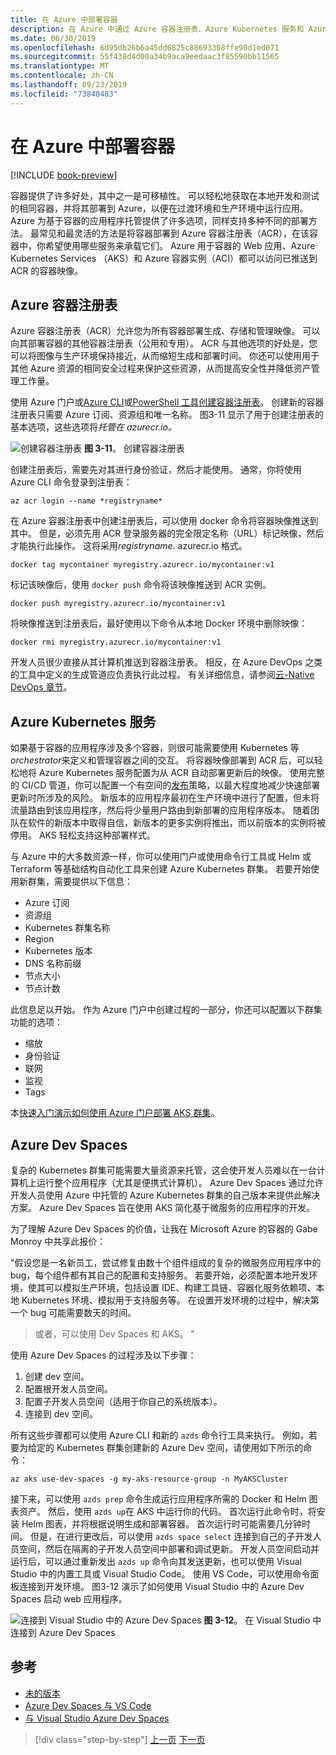 ```yaml
---
title: 在 Azure 中部署容器
description: 在 Azure 中通过 Azure 容器注册表、Azure Kubernetes 服务和 Azure Dev Spaces 部署容器。
ms.date: 06/30/2019
ms.openlocfilehash: 6d95db26b6a45dd6825c88693308ffe90d1ed071
ms.sourcegitcommit: 55f438d4d00a34b9aca9eedaac3f85590bb11565
ms.translationtype: MT
ms.contentlocale: zh-CN
ms.lasthandoff: 09/23/2019
ms.locfileid: "73840483"
---
```

# <a name="deploying-containers-in-azure"></a>在 Azure 中部署容器

[!INCLUDE [book-preview](../../../includes/book-preview.md)]

容器提供了许多好处，其中之一是可移植性。 可以轻松地获取在本地开发和测试的相同容器，并将其部署到 Azure，以便在过渡环境和生产环境中运行应用。 Azure 为基于容器的应用程序托管提供了许多选项，同样支持多种不同的部署方法。 最常见和最灵活的方法是将容器部署到 Azure 容器注册表（ACR），在该容器中，你希望使用哪些服务来承载它们。 Azure 用于容器的 Web 应用、Azure Kubernetes Services （AKS）和 Azure 容器实例（ACI）都可以访问已推送到 ACR 的容器映像。

## <a name="azure-container-registry"></a>Azure 容器注册表

Azure 容器注册表（ACR）允许您为所有容器部署生成、存储和管理映像。 可以向其部署容器的其他容器注册表（公用和专用）。 ACR 与其他选项的好处是，您可以将图像与生产环境保持接近，从而缩短生成和部署时间。 你还可以使用用于其他 Azure 资源的相同安全过程来保护这些资源，从而提高安全性并降低资产管理工作量。

使用 Azure 门户或[Azure CLI](https://docs.microsoft.com/azure/container-registry/container-registry-get-started-azure-cli)或[PowerShell 工具](https://docs.microsoft.com/azure/container-registry/container-registry-get-started-powershell)[创建容器注册表](https://docs.microsoft.com/azure/container-registry/container-registry-get-started-portal)。 创建新的容器注册表只需要 Azure 订阅、资源组和唯一名称。 图3-11 显示了用于创建注册表的基本选项，这些选项将*托管在 azurecr.io。*

![创建容器注册表](./media/create-container-registry.png)
**图 3-11**。 创建容器注册表

创建注册表后，需要先对其进行身份验证，然后才能使用。 通常，你将使用 Azure CLI 命令登录到注册表：

```azurecli
az acr login --name *registryname*
```

在 Azure 容器注册表中创建注册表后，可以使用 docker 命令将容器映像推送到其中。 但是，必须先用 ACR 登录服务器的完全限定名称（URL）标记映像，然后才能执行此操作。 这将采用*registryname*. azurecr.io 格式。

```console
docker tag mycontainer myregistry.azurecr.io/mycontainer:v1
```

标记该映像后，使用 `docker push` 命令将该映像推送到 ACR 实例。

```console
docker push myregistry.azurecr.io/mycontainer:v1
```

将映像推送到注册表后，最好使用以下命令从本地 Docker 环境中删除映像：

```console
docker rmi myregistry.azurecr.io/mycontainer:v1
```

开发人员很少直接从其计算机推送到容器注册表。 相反，在 Azure DevOps 之类的工具中定义的生成管道应负责执行此过程。 有关详细信息，请参阅[云-Native DevOps 章节](devops.md)。

## <a name="azure-kubernetes-service"></a>Azure Kubernetes 服务

如果基于容器的应用程序涉及多个容器，则很可能需要使用 Kubernetes 等*orchestrator*来定义和管理容器之间的交互。 将容器映像部署到 ACR 后，可以轻松地将 Azure Kubernetes 服务配置为从 ACR 自动部署更新后的映像。 使用完整的 CI/CD 管道，你可以配置一个有空间的[发布](https://martinfowler.com/bliki/CanaryRelease.html)策略，以最大程度地减少快速部署更新时所涉及的风险。 新版本的应用程序最初在生产环境中进行了配置，但未将流量路由到该应用程序，然后将少量用户路由到新部署的应用程序版本。 随着团队在软件的新版本中取得自信，新版本的更多实例将推出，而以前版本的实例将被停用。 AKS 轻松支持这种部署样式。

与 Azure 中的大多数资源一样，你可以使用门户或使用命令行工具或 Helm 或 Terraform 等基础结构自动化工具来创建 Azure Kubernetes 群集。 若要开始使用新群集，需要提供以下信息：

- Azure 订阅
- 资源组
- Kubernetes 群集名称
- Region
- Kubernetes 版本
- DNS 名称前缀
- 节点大小
- 节点计数

此信息足以开始。 作为 Azure 门户中创建过程的一部分，你还可以配置以下群集功能的选项：

- 缩放
- 身份验证
- 联网
- 监视
- Tags

本[快速入门演示如何使用 Azure 门户部署 AKS 群集](https://docs.microsoft.com/azure/aks/kubernetes-walkthrough-portal)。

## <a name="azure-dev-spaces"></a>Azure Dev Spaces

复杂的 Kubernetes 群集可能需要大量资源来托管，这会使开发人员难以在一台计算机上运行整个应用程序（尤其是便携式计算机）。 Azure Dev Spaces 通过允许开发人员使用 Azure 中托管的 Azure Kubernetes 群集的自己版本来提供此解决方案。 Azure Dev Spaces 旨在使用 AKS 简化基于微服务的应用程序的开发。

为了理解 Azure Dev Spaces 的价值，让我在 Microsoft Azure 的容器的 Gabe Monroy 中共享此报价：

"假设您是一名新员工，尝试修复由数十个组件组成的复杂的微服务应用程序中的 bug，每个组件都有其自己的配置和支持服务。 若要开始，必须配置本地开发环境，使其可以模拟生产环境，包括设置 IDE、构建工具链、容器化服务依赖项、本地 Kubernetes 环境、模拟用于支持服务等。 在设置开发环境的过程中，解决第一个 bug 可能需要数天的时间。

> 或者，可以使用 Dev Spaces 和 AKS。 "

使用 Azure Dev Spaces 的过程涉及以下步骤：

1. 创建 dev 空间。
2. 配置根开发人员空间。
3. 配置子开发人员空间（适用于你自己的系统版本）。
4. 连接到 dev 空间。

所有这些步骤都可以使用 Azure CLI 和新的 `azds` 命令行工具来执行。 例如，若要为给定的 Kubernetes 群集创建新的 Azure Dev 空间，请使用如下所示的命令：

```azurecli
az aks use-dev-spaces -g my-aks-resource-group -n MyAKSCluster
```

接下来，可以使用 `azds prep` 命令生成运行应用程序所需的 Docker 和 Helm 图表资产。 然后，使用 `azds up`在 AKS 中运行你的代码。 首次运行此命令时，将安装 Helm 图表，并将根据说明生成和部署容器。 首次运行时可能需要几分钟时间。 但是，在进行更改后，可以使用 `azds space select` 连接到自己的子开发人员空间，然后在隔离的子开发人员空间中部署和调试更新。 开发人员空间启动并运行后，可以通过重新发出 `azds up` 命令向其发送更新，也可以使用 Visual Studio 中的内置工具或 Visual Studio Code。 使用 VS Code，可以使用命令面板连接到开发环境。 图3-12 演示了如何使用 Visual Studio 中的 Azure Dev Spaces 启动 web 应用程序。

![连接到 Visual Studio 中的 Azure Dev Spaces](./media/azure-dev-spaces-visual-studio-launchsettings.png)
**图 3-12**。 在 Visual Studio 中连接到 Azure Dev Spaces

## <a name="references"></a>参考

- [未的版本](https://martinfowler.com/bliki/CanaryRelease.html)
- [Azure Dev Spaces 与 VS Code](https://docs.microsoft.com/azure/dev-spaces/quickstart-netcore)
- [与 Visual Studio Azure Dev Spaces](https://docs.microsoft.com/azure/dev-spaces/quickstart-netcore-visualstudio)

>[!div class="step-by-step"]
>[上一页](combine-containers-serverless-approaches.md)
>[下一页](scale-containers-serverless.md)
